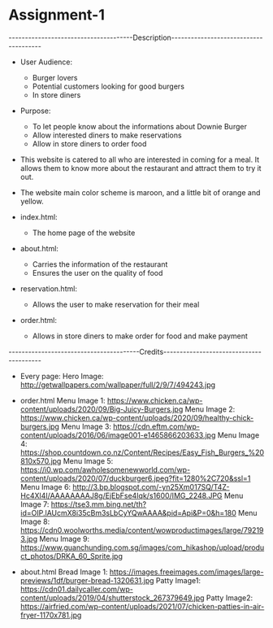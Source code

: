 # Assignment-1
--------------------------------------Description--------------------------------------
- User Audience:
  - Burger lovers
  - Potential customers looking for good burgers
  - In store diners
  
- Purpose:
  - To let people know about the informations about Downie Burger
  - Allow interested diners to make reservations
  - Allow in store diners to order food
  
- This website is catered to all who are interested in coming for a meal. It allows them to know more about the restaurant and 
  attract them to try it out.
  
- The website main color scheme is maroon, and a little bit of orange and yellow.

- index.html:
  - The home page of the website

- about.html:
  - Carries the information of the restaurant
  - Ensures the user on the quality of food

- reservation.html:
  - Allows the user to make reservation for their meal

- order.html:
  - Allows in store diners to make order for food and make payment

----------------------------------------Credits----------------------------------------
- Every page:
Hero Image: http://getwallpapers.com/wallpaper/full/2/9/7/494243.jpg

- order.html
Menu Image 1: https://www.chicken.ca/wp-content/uploads/2020/09/Big-Juicy-Burgers.jpg
Menu Image 2: https://www.chicken.ca/wp-content/uploads/2020/09/healthy-chick-burgers.jpg
Menu Image 3: https://cdn.eftm.com/wp-content/uploads/2016/06/image001-e1465866203633.jpg
Menu Image 4: https://shop.countdown.co.nz/Content/Recipes/Easy_Fish_Burgers_%20810x570.jpg
Menu Image 5: https://i0.wp.com/awholesomenewworld.com/wp-content/uploads/2020/07/duckburger6.jpeg?fit=1280%2C720&ssl=1
Menu Image 6: http://3.bp.blogspot.com/-yn25Xm017SQ/T4Z-Hc4Xl4I/AAAAAAAAJ8g/EjEbFse4Iqk/s1600/IMG_2248.JPG
Menu Image 7: https://tse3.mm.bing.net/th?id=OIP.lAUcmX8i35cBm3sLbCyYQwAAAA&pid=Api&P=0&h=180
Menu Image 8: https://cdn0.woolworths.media/content/wowproductimages/large/792193.jpg
Menu Image 9: https://www.guanchunding.com.sg/images/com_hikashop/upload/product_photos/DRKA_60_Sprite.jpg

- about.html
Bread Image 1: https://images.freeimages.com/images/large-previews/1df/burger-bread-1320631.jpg
Patty Image1: https://cdn01.dailycaller.com/wp-content/uploads/2019/04/shutterstock_267379649.jpg
Patty Image2: https://airfried.com/wp-content/uploads/2021/07/chicken-patties-in-air-fryer-1170x781.jpg
